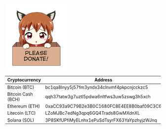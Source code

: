 <img src="https://github.com/K3V1991/Donate-Crypto/blob/main/Anime-Girl-Donation.png" width="200"></a>
<br />

| Cryptocurrency | Address |
| --- | --- |
| Bitcoin (BTC) | bc1qa8lnyy5j57fm3yndx34clnvmf4pkpcnjcckzc5 |
| Bitcoin Cash (BCH) | qqh37tatw3g7uztl5pdwa6nltfws3uw5zswg3h5xch |
| Ethereum (ETH)| 0xaCC93a9C79B2e3B0C1680FC8E4EE8B0baf09C3C6 |
| Litecoin (LTC) | LZoMJBc7edNg3qpq6GQ4Trads8GwMXdnXL |
| Solana (SOL) | 3P8SKfUPfiMyELnhx1ePuSdTsyrFX63YaYpzhyjzWJnq |
